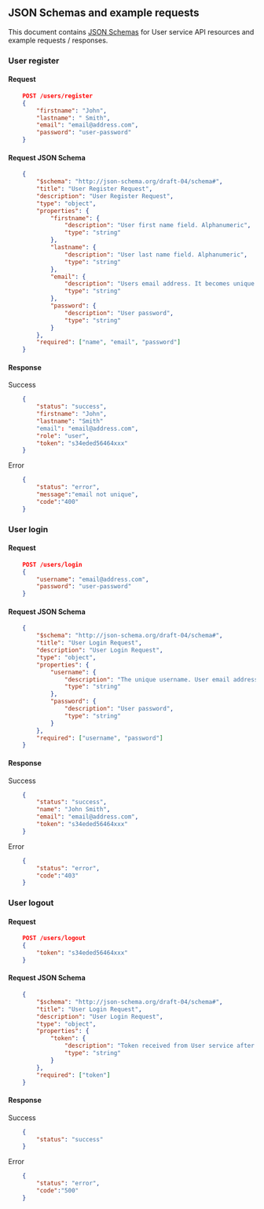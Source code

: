 ## JSON Schemas and example requests

This document contains [JSON Schemas](http://json-schema.org/) for User service API resources and example requests / responses.

### User register

#### Request

```json
	POST /users/register
	{
    	"firstname": "John",
    	"lastname": " Smith",
    	"email": "email@address.com",
    	"password": "user-password"
    }
```
    
#### Request JSON Schema

```json
	{
    	"$schema": "http://json-schema.org/draft-04/schema#",
    	"title": "User Register Request",
    	"description": "User Register Request",
    	"type": "object",
    	"properties": {
        	"firstname": {
            	"description": "User first name field. Alphanumeric",
            	"type": "string"
        	},
        	"lastname": {
            	"description": "User last name field. Alphanumeric",
            	"type": "string"
        	},
        	"email": {
            	"description": "Users email address. It becomes unique username once registered",
            	"type": "string"
        	},        	
        	"password": {
            	"description": "User password",
            	"type": "string"
        	}
    	},
    	"required": ["name", "email", "password"]
	}
```

#### Response
Success

```json
	{
    	"status": "success",
    	"firstname": "John",
    	"lastname": "Smith"
    	"email": "email@address.com",
    	"role": "user",
    	"token": "s34eded56464xxx"
	}
```	

Error

```json
	{
    	"status": "error",
    	"message":"email not unique",
    	"code":"400"
	}
```



### User login

#### Request

```json
	POST /users/login
	{
    	"username": "email@address.com",
    	"password": "user-password"
    }
```
    
#### Request JSON Schema

```json
	{
    	"$schema": "http://json-schema.org/draft-04/schema#",
    	"title": "User Login Request",
    	"description": "User Login Request",
    	"type": "object",
    	"properties": {
        	"username": {
            	"description": "The unique username. User email address",
            	"type": "string"
        	},
        	"password": {
            	"description": "User password",
            	"type": "string"
        	}
    	},
    	"required": ["username", "password"]
	}
```

#### Response
Success

```json
	{
    	"status": "success",
    	"name": "John Smith",
    	"email": "email@address.com",
    	"token": "s34eded56464xxx"
	}
```	

Error

```json
	{
    	"status": "error",
    	"code":"403"
	}
```
### User logout

#### Request

```json
	POST /users/logout
	{
    	"token": "s34eded56464xxx"
    }
```
    
#### Request JSON Schema

```json
	{
    	"$schema": "http://json-schema.org/draft-04/schema#",
    	"title": "User Login Request",
    	"description": "User Login Request",
    	"type": "object",
    	"properties": {
        	"token": {
            	"description": "Token received from User service after user performed log in.",
            	"type": "string"
        	}
    	},
    	"required": ["token"]
	}
```

#### Response
Success

```json
	{
    	"status": "success"
	}
```	

Error

```json
	{
    	"status": "error",
    	"code":"500"
	}
```
